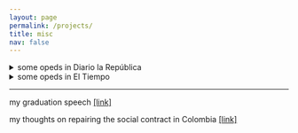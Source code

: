 ```yaml
---
layout: page
permalink: /projects/
title: misc
nav: false
---
```

 
<details>
  <summary>some opeds in Diario la República</summary>

  <br/>
  
  Consideraciones sobre pensiones <a href="https://www.larepublica.co/analisis/juan-david-torres-alarcon-2723973/consideraciones-sobre-pensiones-2857378">[link]</a>
  <br/>
  Macroeconomía de medio siglo <a href="https://www.larepublica.co/analisis/juan-david-torres-alarcon-2723973/macroeconomia-de-medio-siglo-2797519">[link]</a>
  <br/>
  Clase media y carga fiscal <a href="https://www.larepublica.co/analisis/juan-david-torres-alarcon-2723973/clase-media-y-carga-fiscal-2768433">[link]</a>
  <br/>
  Nadie es pobre porque quiere <a href="https://www.larepublica.co/analisis/juan-david-torres-alarcon-2723973/nadie-es-pobre-porque-quiere-2755222">[link]</a>
  <br/>
  ¿La culpa es del salario mínimo? <a href="https://www.larepublica.co/analisis/juan-david-torres-alarcon-2723973/la-culpa-es-del-salario-minimo-2744749">[link]</a>
  <br/>
  El “cuentico” de 69,8% <a href="https://www.larepublica.co/analisis/juan-david-torres-alarcon-2723973/el-cuentico-de-698-2734496">[link]</a>
  <br/>
  Nuestras guerras comerciales <a href="https://www.larepublica.co/analisis/juan-david-torres-alarcon-2723973/nuestras-guerras-comerciales-2723964">[link]</a>
  <br/>
  
</details>

<details>
  <summary>some opeds in El Tiempo</summary>

  <br/>
  
  Callar <a href="https://blogs.eltiempo.com/palabras-mass/2017/06/21/callar/">[link]</a>
  <br/>
  John Stuart Mill y la paradoja de la opinión pública <a href="https://blogs.eltiempo.com/palabras-mass/2018/01/29/stuart-mill-la-paradoja-la-opinion-publica/?fbclid=IwAR1GSIQHSc41jImgb7UDZJLYTyCtDhGNoZymTNbrUi7HuMdob22QG3Zljds">[link]</a>
  <br/>
  La batalla de las ideas <a href="https://blogs.eltiempo.com/palabras-mass/2017/09/13/la-batalla-de-las-ideas/?fbclid=IwAR1vaEVs6Gs4g2E8XlLq9UlEP_7ymZkIPTKpLyoO1FUGGHld3MznGxctpfk">[link]</a>
  <br/>
  Indignadísimos <a href="https://blogs.eltiempo.com/palabras-mass/2017/08/07/indignadisimos/?fbclid=IwAR1vaEVs6Gs4g2E8XlLq9UlEP_7ymZkIPTKpLyoO1FUGGHld3MznGxctpfk">[link]</a>
  <br/>
  La pereza de vivir en democracia <a href="https://blogs.eltiempo.com/palabras-mass/2017/07/08/la-pereza-de-vivir-en-democracia/?fbclid=IwAR1aE6Kk1D4cwVq5DPFkMFyQDhJ5XZqdMuZU1iRHYFlEzLmpEelya0slAyA">[link]</a>
  <br/>
  Politica monetaria: con el pecado y sin el género <a href="https://blogs.eltiempo.com/palabras-mass/2017/05/25/politica-monetaria-con-el-pecado-y-sin-el-genero/?fbclid=IwAR0W5XOUF5Kn2W3Rpre92Y-pwRRbda9RAJhy8zctZIrGeaRc3zszbdOGX_w">[link]</a>
  <br/>
  
</details>

***

my graduation speech [[link]](https://www.youtube.com/watch?v=VtzU2pmOYhQ)


my thoughts on repairing the social contract in Colombia [[link]](https://www.dropbox.com/s/yigdbg906ifcekg/social_contract.pdf?dl=0)




